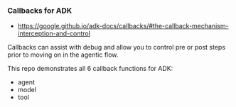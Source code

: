 ### Callbacks for ADK

* https://google.github.io/adk-docs/callbacks/#the-callback-mechanism-interception-and-control

Callbacks can assist with debug and allow you to control pre or post steps prior to moving on in the agentic flow.

This repo demonstrates all 6 callback functions for ADK:

* agent
* model
* tool